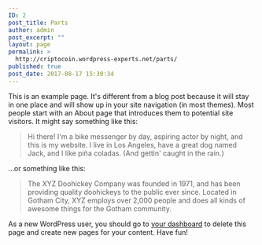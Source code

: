```yaml
---
ID: 2
post_title: Parts
author: admin
post_excerpt: ""
layout: page
permalink: >
  http://criptocoin.wordpress-experts.net/parts/
published: true
post_date: 2017-08-17 15:30:34
---
```

This is an example page. It's different from a blog post because it will stay in one place and will show up in your site navigation (in most themes). Most people start with an About page that introduces them to potential site visitors. It might say something like this:

<blockquote>Hi there! I'm a bike messenger by day, aspiring actor by night, and this is my website. I live in Los Angeles, have a great dog named Jack, and I like pi&#241;a coladas. (And gettin' caught in the rain.)</blockquote>

...or something like this:

<blockquote>The XYZ Doohickey Company was founded in 1971, and has been providing quality doohickeys to the public ever since. Located in Gotham City, XYZ employs over 2,000 people and does all kinds of awesome things for the Gotham community.</blockquote>

As a new WordPress user, you should go to <a href="http://criptocoin.wordpress-experts.net/wp-admin/">your dashboard</a> to delete this page and create new pages for your content. Have fun!